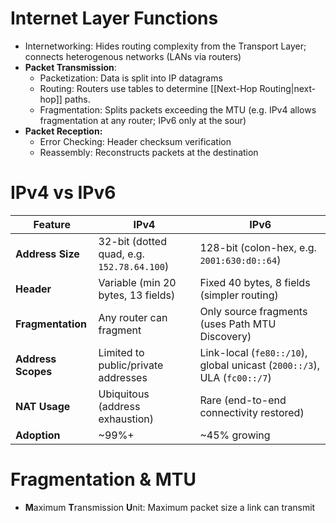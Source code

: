 
# Internet Layer Functions
- Internetworking: Hides routing complexity from the Transport Layer; connects heterogenous networks (LANs via routers)
- **Packet Transmission**:
	- Packetization: Data is split into IP datagrams
	- Routing: Routers use tables to determine [[Next-Hop Routing|next-hop]] paths.
	- Fragmentation: Splits packets exceeding the MTU (e.g. IPv4 allows fragmentation at any router; IPv6 only at the sour)
- **Packet Reception:**
	- Error Checking: Header checksum verification
	- Reassembly: Reconstructs packets at the destination

# IPv4 vs IPv6

| Feature            | IPv4                                       | IPv6                                                                    |
| ------------------ | ------------------------------------------ | ----------------------------------------------------------------------- |
| **Address Size**   | 32-bit (dotted quad, e.g. `152.78.64.100`) | 128-bit (colon-hex, e.g. `2001:630:d0::64`)                             |
| **Header**         | Variable (min 20 bytes, 13 fields)         | Fixed 40 bytes, 8 fields (simpler routing)                              |
| **Fragmentation**  | Any router can fragment                    | Only source fragments (uses Path MTU Discovery)                         |
| **Address Scopes** | Limited to public/private addresses        | Link-local (`fe80::/10`), global unicast (`2000::/3`), ULA (`fc00::/7`) |
| **NAT Usage**      | Ubiquitous (address exhaustion)            | Rare (end-to-end connectivity restored)                                 |
| **Adoption**       | ~99%+                                      | ~45% growing                                                            |
# Fragmentation & MTU
- **M**aximum **T**ransmission **U**nit: Maximum packet size a link can transmit